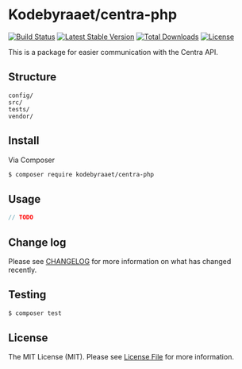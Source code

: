 # Kodebyraaet/centra-php 

[![Build Status](https://travis-ci.org/Kodebyraaet/centra-php.svg?branch=master)](https://travis-ci.org/Kodebyraaet/centra-php)
[![Latest Stable Version](https://poser.pugx.org/kodebyraaet/centra-php/v/stable)](https://packagist.org/packages/kodebyraaet/centra-php)
[![Total Downloads](https://poser.pugx.org/kodebyraaet/centra-php/downloads)](https://packagist.org/packages/kodebyraaet/centra-php)
[![License](https://poser.pugx.org/kodebyraaet/centra-php/license)](https://packagist.org/packages/kodebyraaet/centra-php)


This is a package for easier communication with the Centra API.

## Structure

```     
config/
src/
tests/
vendor/
```

## Install

Via Composer

``` bash
$ composer require kodebyraaet/centra-php
```

## Usage

``` php
// TODO
```

## Change log

Please see [CHANGELOG](CHANGELOG.md) for more information on what has changed recently.

## Testing

``` bash
$ composer test
```

## License

The MIT License (MIT). Please see [License File](LICENSE.md) for more information.


